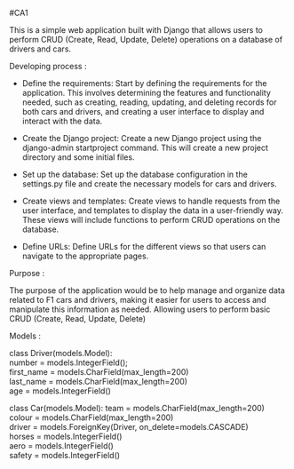 #CA1

This is a simple web application built with Django that allows users to perform CRUD (Create, Read, Update, Delete) operations on a database of drivers and cars.

Developing process :

- Define the requirements: Start by defining the requirements for the application. This involves determining the features and functionality needed, such as creating, reading, updating, and deleting records for both cars and drivers, and creating a user interface to display and interact with the data.

- Create the Django project: Create a new Django project using the django-admin startproject command. This will create a new project directory and some initial files.

- Set up the database: Set up the database configuration in the settings.py file and create the necessary models for cars and drivers.

- Create views and templates: Create views to handle requests from the user interface, and templates to display the data in a user-friendly way. These views will include functions to perform CRUD operations on the database.

- Define URLs: Define URLs for the different views so that users can navigate to the appropriate pages.

Purpose :

The purpose of the application would be to help manage and organize data related to F1 cars and drivers, making it easier for users to access and manipulate this information as needed. Allowing users to perform basic CRUD (Create, Read, Update, Delete)


Models : 

class Driver(models.Model):  
        number = models.IntegerField();  
        first_name = models.CharField(max_length=200)  
        last_name = models.CharField(max_length=200)  
        age = models.IntegerField()  
    
class Car(models.Model):
        team = models.CharField(max_length=200)  
        colour = models.CharField(max_length=200)  
        driver = models.ForeignKey(Driver, on_delete=models.CASCADE)  
        horses = models.IntegerField()  
        aero = models.IntegerField()  
        safety = models.IntegerField()  
